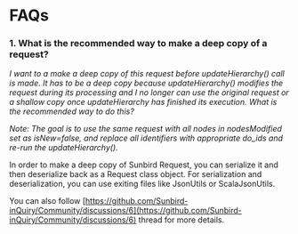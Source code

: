 # FAQs

### 1. What is the recommended way to make a deep copy of a request?

_I want to a make a deep copy of this request before updateHierarchy() call is made. It has to be a deep copy because updateHierarchy() modifies the request during its processing and I no longer can use the original request or a shallow copy once updateHierarchy has finished its execution. What is the recommended way to do this?_

_Note: The goal is to use the same request with all nodes in nodesModified set as isNew=false, and replace all identifiers with appropriate do\_ids and re-run the updateHierarchy()._

In order to make a deep copy of Sunbird Request, you can serialize it and then deserialize back as a Request class object. For serialization and deserialization, you can use exiting files like JsonUtils or ScalaJsonUtils.&#x20;

You can also follow [https://github.com/Sunbird-inQuiry/Community/discussions/6](https://github.com/Sunbird-inQuiry/Community/discussions/6) thread for more details.

